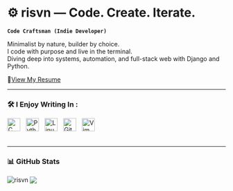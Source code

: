 # ⚙️ risvn — Code. Create. Iterate.

**` Code Craftsman (Indie Developer) `**

Minimalist by nature, builder by choice.  
I code with purpose and live in the terminal.  
Diving deep into systems, automation, and full-stack web with Django and Python.

 📰[View My Resume](https://risvn.github.io/risvn/)

---

### 🛠️  I Enjoy  Writing In : 

<img align="left" alt="C" width="30px" style="padding-right:10px;" src="https://cdn.jsdelivr.net/gh/devicons/devicon/icons/c/c-original.svg"/>
<!-- <img align="left" alt="C++" width="30px" style="padding-right:10px;" src="https://cdn.jsdelivr.net/gh/devicons/devicon/icons/cplusplus/cplusplus-original.svg"/>  -->
<img align="left" alt="Python" width="30px" style="padding-right:10px;" src="https://cdn.jsdelivr.net/gh/devicons/devicon/icons/python/python-plain.svg"/>
<!-- <img align="left" alt="Django" width="45px" height="30px" style="padding-right:10px;" src="assets/icons/django.png"/>  -->
<!-- <img align="left" alt="Numpy" width="30px" style="padding-right:10px;" src="https://github.com/devicons/devicon/blob/v2.16.0/icons/numpy/numpy-plain.svg"/>  -->
<!-- <img align="left" alt="Pandas" width="32px" height="30px" style="padding-right:10px;" src="assets/icons/Pandas.svg"/>  -->
<!-- <img align="left" alt="PostgreSQL" width="30px" style="padding-right:10px;" src="https://github.com/devicons/devicon/blob/v2.16.0/icons/postgresql/postgresql-original.svg"/>  -->
<img align="left" alt="Linux" width="30px" style="padding-right:10px;" src="https://cdn.jsdelivr.net/gh/devicons/devicon/icons/linux/linux-original.svg"/>
<!-- <img align="left" alt="Bash" width="60px" height="30px" style="padding-right:10px;" src="assets/icons/bash.svg"/>  -->
<img align="left" alt="Git" width="30px" style="padding-right:10px;" src="https://cdn.jsdelivr.net/gh/devicons/devicon/icons/git/git-original.svg"/>
<img align="left" alt="Vim" width="30px" style="padding-right:10px;" src="https://cdn.jsdelivr.net/gh/devicons/devicon/icons/vim/vim-original.svg"/>
<br /><br /><br />

---

### 📊 GitHub Stats



<p>
  <img align="center" src="https://github-readme-stats.vercel.app/api?username=risvn&show_icons=true&rank_icon=github&locale=en&theme=gruvbox&hide_border=true&bg_color=0D1117" alt="risvn" />
  <img align="center" src="https://github-readme-stats.vercel.app/api/top-langs/?username=risvn&langs_count=8&count_private=true&layout=compact&theme=gruvbox&hide_border=true&bg_color=0D1117" />
</p>
